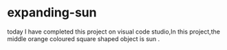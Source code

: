 # expanding-sun
today I have completed this project on visual code studio,In this project,the middle orange coloured square shaped object is sun .
